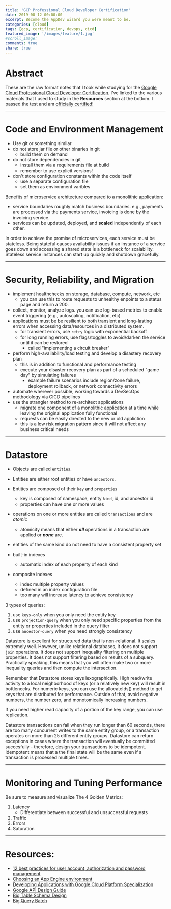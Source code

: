 ```yaml
---
title: 'GCP Professional Cloud Developer Certification'
date: 2019-08-12 00:00:00
excerpt: Become the AppDev wizard you were meant to be.
categories: [cloud]
tags: [gcp, certification, devops, cicd]
featured_image: '/images/feature/1.jpg'
#scroll_image:
comments: true
share: true
---
```

# Abstract

These are the raw format notes that I took while studying for the [Google Cloud Professional Cloud Developer Certification](https://cloud.google.com/certification/cloud-developer). I've linked to the various materials that I used to study in the **Resources** section at the bottom. I passed the test and am [officially certified!](https://www.credential.net/profile/galenballew/wallet)

---

# Code and Environment Management
- Use git or something similar
- do not store jar file or other binaries in git
  - build them on demand
- do not store dependencies in git
  - install them via a requirements file at build
  - remember to use explicit versions!
- don't store configuration constants within the code itself
  - use a separate configuration file
  - set them as environment varibles 

Benefits of microservice architecture compared to a monolithic application:
- service boundaries roughly match business boundaries. e.g., payments are processed via the payments service, invoicing is done by the invoicing service.
- services can be updated, deployed, and **scaled** independently of each other.

In order to achieve the promise of microservices, each service must be stateless. Being stateful causes availability issues if an instance of a service goes down and accessing a shared state is a bottleneck for scalability. Stateless service instances can start up quickly and shutdown gracefully. 

--- 

# Security, Reliability, and Migration
- implement healthchecks on storage, database, compute, network, etc
  - you can use this to route requests to unhealthy enpoints to a status page and return a 200.
- collect, monitor, analyze logs. you can use log-based metrics to enable event triggering (e.g., autoscaling, notification, etc)
- applications must be be resilient to both transient and long-lasting errors when accessing data/resources in a distributed system.
  -  for transient errors, use `retry` logic with exponential backoff 
  -  for long running errors, use flags/toggles to avoid/darken the service until it can be restored
     -  called "implementing a circuit breaker"
- perform high-availability/load testing and develop a disastery recovery plan
  - this is in addition to functional and performance testing
  - execute your disaster recovery plan as part of a scheduled "game day" by simulating failures
    - example failure scenarios include region/zone failure, deployment rollback, or network connectivity errors
- automate wherever possible, working towards a DevSecOps methodology via CICD pipelines
- use the strangler method to re-architect applications
  -  migrate one component of a monolithic application at a time while leaving the original application fully functional
  -  requests can be easily directed to the new or old appliction
  -  this is a low risk migration pattern since it will not affect any business critical needs

---

# Datastore
- Objects are called `entities`.
- Entities are either root entities or have `ancestors`.
- Entities are composed of their `key` and `properties`
  - key is composed of namespace, entity `kind`, id, and ancestor id
  - properties can have one or more values
- operations on one or more entities are called `transactions` and are _atomic_
  - atomicity means that either ***all*** operations in a transaction are applied or ***none*** are.
- entities of the same kind do not need to have a consistent property set

- built-in indexes
  - automatic index of each property of each kind
- composite indexes
  - index multiple property values 
  - defined in an index configuration file
  - too many will increase latency to achieve consistency

3 types of queries:
1) use `keys-only` when you only need the entity key
2) use `projection-query` when you only need specific properties from the entity or properties included in the query filter
3) use `ancestor-query` when you need strongly consistency

Datastore is excellent for structured data that is non-relational. It scales extremely well. However, unlike relational databases, it does not support `join` operations. It does not support inequality filtering on multiple properties. It does not support filtering based on results of a subquery. Practically speaking, this means that you will often make two or more inequality queries and then compute the intersection. 

Remember that Datastore stores keys lexographically. High read/write activity to a local neighborhood of keys (or a relatively new key) will result in bottlenecks. For numeric keys, you can use the allocateIds() method to get keys that are distributed for performance. Outside of that, avoid negative numbers, the number zero, and monotomically increasing numbers.

If you need higher read capacity of a portion of the key range, you can use replication. 

Datastore transactions can fail when they run longer than 60 seconds, there are too many concurrent writes to the same entity group, or a transaction operates on more than 25 different entity groups. Datastore can return exceptions in cases where the transaction will eventually be committed succesfully - therefore, design your transactions to be idempotent. Idempotent means that a the final state will be the same even if a transaction is processed multiple times.

--- 
# Monitoring and Tuning Performance
Be sure to measure and visualize The 4 Golden Metrics:
1) Latency
   - Differentiate between successful and unsuccessful requests
2) Traffic
3) Errors
4) Saturation

---

# Resources: 
- [12 best practices for user account, authorization and password management](https://cloud.google.com/blog/products/gcp/12-best-practices-for-user-account)
- [Choosing an App Engine environment](https://cloud.google.com/appengine/docs/the-appengine-environments)
- [Developing Applications with Google Cloud Platform Specialization](https://www.coursera.org/specializations/developing-apps-gcp)
- [Google API Design Guide](https://cloud.google.com/apis/design/)
- [Big Table Schema Design](https://cloud.google.com/bigtable/docs/schema-design)
- [Big Query Batch](https://cloud.google.com/bigquery/batch)
